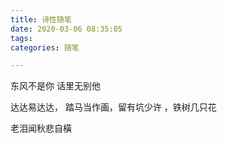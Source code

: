 ```yaml
---
title: 诗性随笔
date: 2020-03-06 08:35:05
tags: 
categories: 随笔

---
```




东风不是你 话里无别他



达达易达达，   踏马当作画，留有坑少许 ，铁树几只花



老泪闻秋悲自橫
